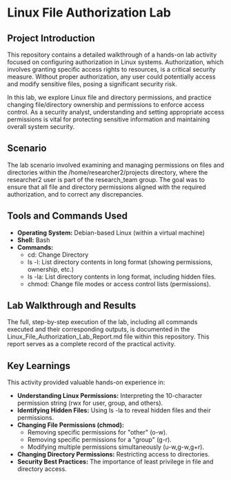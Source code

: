 # **Linux File Authorization Lab**

## **Project Introduction**

This repository contains a detailed walkthrough of a hands-on lab activity focused on configuring authorization in Linux systems. Authorization, which involves granting specific access rights to resources, is a critical security measure. Without proper authorization, any user could potentially access and modify sensitive files, posing a significant security risk.

In this lab, we explore Linux file and directory permissions, and practice changing file/directory ownership and permissions to enforce access control. As a security analyst, understanding and setting appropriate access permissions is vital for protecting sensitive information and maintaining overall system security.

## **Scenario**

The lab scenario involved examining and managing permissions on files and directories within the /home/researcher2/projects directory, where the researcher2 user is part of the research\_team group. The goal was to ensure that all file and directory permissions aligned with the required authorization, and to correct any discrepancies.

## **Tools and Commands Used**

* **Operating System:** Debian-based Linux (within a virtual machine)  
* **Shell:** Bash  
* **Commands:**  
  * cd: Change Directory  
  * ls \-l: List directory contents in long format (showing permissions, ownership, etc.)  
  * ls \-la: List directory contents in long format, including hidden files.  
  * chmod: Change file modes or access control lists (permissions).

## **Lab Walkthrough and Results**

The full, step-by-step execution of the lab, including all commands executed and their corresponding outputs, is documented in the Linux\_File\_Authorization\_Lab\_Report.md file within this repository. This report serves as a complete record of the practical activity.

## **Key Learnings**

This activity provided valuable hands-on experience in:

* **Understanding Linux Permissions:** Interpreting the 10-character permission string (rwx for user, group, and others).  
* **Identifying Hidden Files:** Using ls \-la to reveal hidden files and their permissions.  
* **Changing File Permissions (chmod):**  
  * Removing specific permissions for "other" (o-w).  
  * Removing specific permissions for a "group" (g-r).  
  * Modifying multiple permissions simultaneously (u-w,g-w,g+r).  
* **Changing Directory Permissions:** Restricting access to directories.  
* **Security Best Practices:** The importance of least privilege in file and directory access.